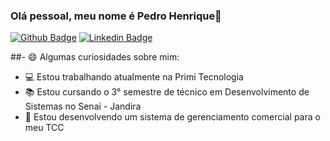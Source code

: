 ### Olá pessoal, meu nome é Pedro Henrique👋

[![Github Badge](https://img.shields.io/badge/-Github-000?style=flat-square&logo=Github&logoColor=white&link=https://github.com/pedroHen14)](https://github.com/pedroHen14)
[![Linkedin Badge](https://img.shields.io/badge/-LinkedIn-blue?style=flat-square&logo=Linkedin&logoColor=white&link=https://www.linkedin.com/in/pedro-henrique-silva-santos-3709b51ba/)](https://www.linkedin.com/in/pedro-henrique-silva-santos-3709b51ba/)

##- 😄 Algumas curiosidades sobre mim: 

- 💻 Estou trabalhando atualmente na Primi Tecnologia
- 📚 Estou cursando o 3° semestre de técnico em Desenvolvimento de Sistemas no Senai - Jandira
- 🚀 Estou desenvolvendo um sistema de gerenciamento comercial para o meu TCC
